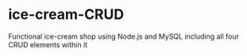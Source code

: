 # ice-cream-CRUD
Functional ice-cream shop using Node.js and MySQL including all four CRUD elements within it

